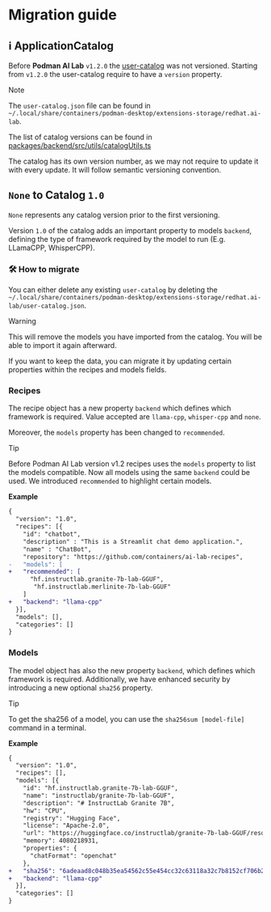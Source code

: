 # Migration guide

## ℹ️ ApplicationCatalog

Before **Podman AI Lab** `v1.2.0` the [user-catalog](./PACKAGING-GUIDE.md#applicationcatalog) was not versioned.
Starting from `v1.2.0` the user-catalog require to have a `version` property.

> [!NOTE]
> The `user-catalog.json` file can be found in `~/.local/share/containers/podman-desktop/extensions-storage/redhat.ai-lab`.

The list of catalog versions can be found in [packages/backend/src/utils/catalogUtils.ts](https://github.com/containers/podman-desktop-extension-ai-lab/blob/main/packages/backend/src/utils/catalogUtils.ts)

The catalog has its own version number, as we may not require to update it with every update. It will follow semantic versioning convention.

## `None` to Catalog `1.0`

`None` represents any catalog version prior to the first versioning.

Version `1.0` of the catalog adds an important property to models `backend`, defining the type of framework required by the model to run (E.g. LLamaCPP, WhisperCPP).

### 🛠️ How to migrate

You can either delete any existing `user-catalog` by deleting the `~/.local/share/containers/podman-desktop/extensions-storage/redhat.ai-lab/user-catalog.json`.

> [!WARNING]
> This will remove the models you have imported from the catalog. You will be able to import it again afterward.

If you want to keep the data, you can migrate it by updating certain properties within the recipes and models fields.

### Recipes

The recipe object has a new property `backend` which defines which framework is required.
Value accepted are `llama-cpp`, `whisper-cpp` and `none`.

Moreover, the `models` property has been changed to `recommended`.

> [!TIP]
> Before Podman AI Lab version v1.2 recipes uses the `models` property to list the models compatible. Now all models using the same `backend` could be used. We introduced `recommended` to highlight certain models.

**Example**

```diff
{
  "version": "1.0",
  "recipes": [{
    "id": "chatbot",
    "description" : "This is a Streamlit chat demo application.",
    "name" : "ChatBot",
    "repository": "https://github.com/containers/ai-lab-recipes",
-   "models": [
+   "recommended": [
      "hf.instructlab.granite-7b-lab-GGUF",
       "hf.instructlab.merlinite-7b-lab-GGUF"
    ]
+   "backend": "llama-cpp"
  }],
  "models": [],
  "categories": []
}
```

### Models

The model object has also the new property `backend`, which defines which framework is required.
Additionally, we have enhanced security by introducing a new optional `sha256` property.

> [!TIP]
> To get the sha256 of a model, you can use the `sha256sum [model-file]` command in a terminal.

**Example**

```diff
{
  "version": "1.0",
  "recipes": [],
  "models": [{
    "id": "hf.instructlab.granite-7b-lab-GGUF",
    "name": "instructlab/granite-7b-lab-GGUF",
    "description": "# InstructLab Granite 7B",
    "hw": "CPU",
    "registry": "Hugging Face",
    "license": "Apache-2.0",
    "url": "https://huggingface.co/instructlab/granite-7b-lab-GGUF/resolve/main/granite-7b-lab-Q4_K_M.gguf",
    "memory": 4080218931,
    "properties": {
      "chatFormat": "openchat"
    },
+   "sha256": "6adeaad8c048b35ea54562c55e454cc32c63118a32c7b8152cf706b290611487",
+   "backend": "llama-cpp"
  }],
  "categories": []
}
```
